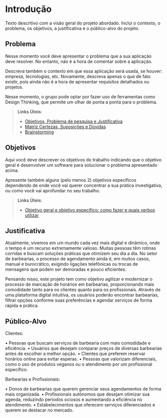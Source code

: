 # Introdução

Texto descritivo com a visão geral do projeto abordado. Inclui o contexto, o problema, os objetivos, a justificativa e o público-alvo do projeto.

## Problema
Nesse momento você deve apresentar o problema que a sua aplicação deve  resolver. No entanto, não é a hora de comentar sobre a aplicação.

Descreva também o contexto em que essa aplicação será usada, se  houver: empresa, tecnologias, etc. Novamente, descreva apenas o que de  fato existir, pois ainda não é a hora de apresentar requisitos  detalhados ou projetos.

Nesse momento, o grupo pode optar por fazer uso  de ferramentas como Design Thinking, que permite um olhar de ponta a ponta para o problema.

> **Links Úteis**:
> - [Objetivos, Problema de pesquisa e Justificativa](https://medium.com/@versioparole/objetivos-problema-de-pesquisa-e-justificativa-c98c8233b9c3)
> - [Matriz Certezas, Suposições e Dúvidas](https://medium.com/educa%C3%A7%C3%A3o-fora-da-caixa/matriz-certezas-suposi%C3%A7%C3%B5es-e-d%C3%BAvidas-fa2263633655)
> - [Brainstorming](https://www.euax.com.br/2018/09/brainstorming/)

## Objetivos

Aqui você deve descrever os objetivos do trabalho indicando que o objetivo geral é desenvolver um software para solucionar o problema apresentado acima. 

Apresente também alguns (pelo menos 2) objetivos específicos dependendo de onde você vai querer concentrar a sua prática investigativa, ou como você vai aprofundar no seu trabalho.
 
> **Links Úteis**:
> - [Objetivo geral e objetivo específico: como fazer e quais verbos utilizar](https://blog.mettzer.com/diferenca-entre-objetivo-geral-e-objetivo-especifico/)

## Justificativa

Atualmente, vivemos em um mundo cada vez mais digital e dinâmico, onde o tempo é um recurso extremamente valioso. Muitas pessoas têm rotinas corridas e buscam soluções práticas que otimizem seu dia a dia. No setor de barbearias, o processo de agendamento ainda é, em muitos casos, manual e burocrático, exigindo ligações telefônicas ou trocas de mensagens que podem ser demoradas e pouco eficientes.

Pensando nisso, este projeto tem como objetivo agilizar e modernizar o processo de marcação de horários em barbearias, proporcionando mais comodidade tanto para os clientes quanto para os profissionais. Através de uma plataforma digital intuitiva, os usuários poderão encontrar barbearias, filtrar opções conforme suas preferências e agendar serviços de forma rápida e prática.

## Público-Alvo

Clientes:

• Pessoas que buscam serviços de barbearia com mais comodidade e eficiência.
• Usuários que desejam comparar preços de diversas barbearias antes de escolher a melhor opção.
• Clientes que preferem reservar horários online para evitar esperas.
• Pessoas que valorizam diferenciais, como o uso de produtos veganos ou o atendimento por um profissional específico.
  
Barbearias e Profissionais:

• Donos de barbearias que querem gerenciar seus agendamentos de forma mais organizada.
• Profissionais autônomos que desejam otimizar sua agenda, reduzindo períodos ociosos e aumentando a eficiência no atendimento.
• Estabelecimentos que oferecem serviços diferenciados e querem se destacar no mercado.
